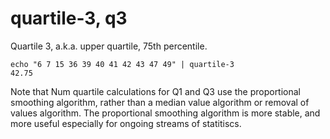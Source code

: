 # quartile-3, q3

Quartile 3, a.k.a. upper quartile, 75th percentile.

    echo "6 7 15 36 39 40 41 42 43 47 49" | quartile-3
    42.75

Note that Num quartile calculations for Q1 and Q3 use the proportional smoothing algorithm, rather than a median value algorithm or removal of values algorithm. The proportional smoothing algorithm is more stable, and more useful especially for ongoing streams of statitiscs.
